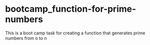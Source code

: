 # bootcamp_function-for-prime-numbers
This is a boot camp task for creating a function that generates prime numbers from o to n
